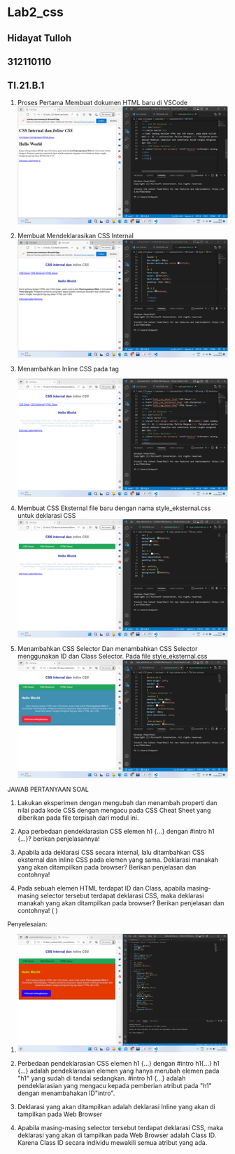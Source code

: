 # Lab2_css
## Hidayat Tulloh
## 312110110
## TI.21.B.1

1. Proses Pertama Membuat dokumen HTML baru di VSCode 
![img](SS/SS2.png)

2. Membuat Mendeklarasikan CSS Internal
![img](SS/SS3.png)
3. Menambahkan Inline CSS pada tag <p>
![img](SS/SS4.png)
4. Membuat CSS Eksternal file baru dengan nama style_eksternal.css untuk deklarasi CSS
![img](SS/SS5.png)
5. Menambahkan CSS Selector Dan menambahkan CSS Selector menggunakan ID dan Class Selector. Pada file
style_eksternal.css
![img](SS/SS6.png)

JAWAB PERTANYAAN 
SOAL
1. Lakukan eksperimen dengan mengubah dan menambah properti dan nilai pada kode CSS
dengan mengacu pada CSS Cheat Sheet yang diberikan pada file terpisah dari modul ini.

2. Apa perbedaan pendeklarasian CSS elemen h1 {...} dengan #intro h1 {...}? berikan penjelasannya!

3. Apabila ada deklarasi CSS secara internal, lalu ditambahkan CSS eksternal dan inline CSS pada elemen yang sama. Deklarasi manakah yang akan ditampilkan pada browser? Berikan penjelasan dan contohnya!

4. Pada sebuah elemen HTML terdapat ID dan Class, apabila masing-masing selector tersebut terdapat deklarasi CSS, maka deklarasi manakah yang akan ditampilkan pada browser? Berikan penjelasan dan contohnya! (
)

Penyelesaian:

1. ![img](SS/SS7.png)

2. Perbedaan pendeklarasian CSS elemen h1 {...} dengan #intro h1{...}
   h1 {...} adalah pendeklarasian elemen yang hanya merubah elemen pada "h1" yang sudah di tandai sedangkan.
   #intro h1 {...} adalah pendeklarasian yang mengacu kepada pemberian atribut pada "h1" dengan menambahakan ID"intro". 
   
3. Deklarasi yang akan ditampilkan adalah deklarasi Inline yang akan di tampilkan pada Web Browser

4. Apabila masing-masing selector tersebut terdapat deklarasi CSS, maka deklarasi yang akan di tampilkan pada Web Browser adalah Class ID. Karena Class ID secara individu mewakili semua atribut yang ada.

